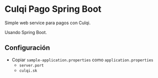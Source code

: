 # Culqi Pago Spring Boot

Simple web service para pagos con Culqi.

Usando Spring Boot.

## Configuración
- Copiar `sample-application.properties` como `application.properties`
    - `server.port`
    - `culqi.sk`